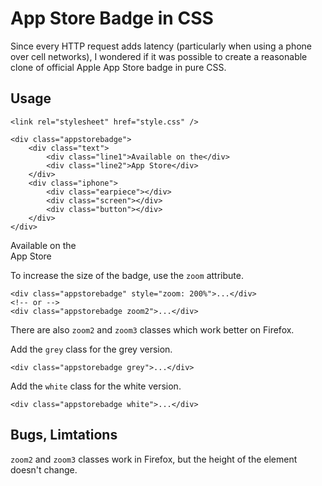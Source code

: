 # App Store Badge in CSS

Since every HTTP request adds latency (particularly when using a phone over cell networks), I wondered if it was possible to create a reasonable clone of official Apple App Store badge in pure CSS.

## Usage

```
<link rel="stylesheet" href="style.css" />

<div class="appstorebadge">
	<div class="text">
    	<div class="line1">Available on the</div>
    	<div class="line2">App Store</div>
	</div>
    <div class="iphone">
	    <div class="earpiece"></div>
	    <div class="screen"></div>
	    <div class="button"></div>
    </div>
</div>
```

<style type="text/css" media="screen" href="https://raw.github.com/xinsight/AppStoreBadge/master/style.css"></style>

<div class="appstorebadge">
	<div class="text">
    	<div class="line1">Available on the</div>
    	<div class="line2">App Store</div>
	</div>
    <div class="iphone">
	    <div class="earpiece"></div>
	    <div class="screen"></div>
	    <div class="button"></div>
    </div>
</div>


To increase the size of the badge, use the `zoom` attribute.

```
<div class="appstorebadge" style="zoom: 200%">...</div>
<!-- or -->
<div class="appstorebadge zoom2">...</div>	
```

There are also `zoom2` and `zoom3` classes which work better on Firefox.

Add the `grey` class for the grey version.

```
<div class="appstorebadge grey">...</div>	
```

Add the `white` class for the white version.

```
<div class="appstorebadge white">...</div>	
```

## Bugs, Limtations

`zoom2` and `zoom3` classes work in Firefox, but the height of the element doesn't change.

